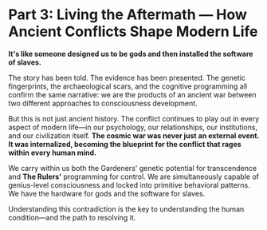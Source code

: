 # Part 3: Living the Aftermath — How Ancient Conflicts Shape Modern Life

**It's like someone designed us to be gods and then installed the software of slaves.**

The story has been told. The evidence has been presented. The genetic fingerprints, the archaeological scars, and the cognitive programming all confirm the same narrative: we are the products of an ancient war between two different approaches to consciousness development.

But this is not just ancient history. The conflict continues to play out in every aspect of modern life—in our psychology, our relationships, our institutions, and our civilization itself. **The cosmic war was never just an external event. It was internalized, becoming the blueprint for the conflict that rages within every human mind.**

We carry within us both the Gardeners' genetic potential for transcendence and **The Rulers'** programming for control. We are simultaneously capable of genius-level consciousness and locked into primitive behavioral patterns. We have the hardware for gods and the software for slaves.

Understanding this contradiction is the key to understanding the human condition—and the path to resolving it.
